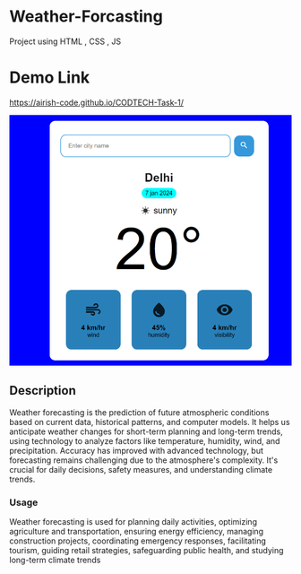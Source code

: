 # Weather-Forcasting
Project using HTML , CSS , JS

# Demo Link 
https://airish-code.github.io/CODTECH-Task-1/



<div align="center" m-5>
  <kbd>
    <img src="https://github.com/airish-code/CODTECH-Task-1/blob/main/img.png" />
  </kbd>
</div>

## Description

Weather forecasting is the prediction of future atmospheric conditions based on current data, historical patterns, and computer models. It helps us anticipate weather changes for short-term planning and long-term trends, using technology to analyze factors like temperature, humidity, wind, and precipitation. Accuracy has improved with advanced technology, but forecasting remains challenging due to the atmosphere's complexity. It's crucial for daily decisions, safety measures, and understanding climate trends.



### Usage

Weather forecasting is used for planning daily activities, optimizing agriculture and transportation, ensuring energy efficiency, managing construction projects, coordinating emergency responses, facilitating tourism, guiding retail strategies, safeguarding public health, and studying long-term climate trends








